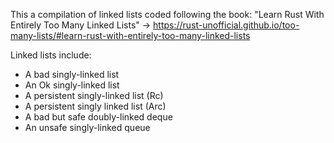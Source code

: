 This a compilation of linked lists coded following the book: "Learn Rust With Entirely Too Many Linked Lists" -> https://rust-unofficial.github.io/too-many-lists/#learn-rust-with-entirely-too-many-linked-lists

Linked lists include:
* A bad singly-linked list
* An Ok singly-linked list
* A persistent singly-linked list (Rc)
* A persistent singly linked list (Arc)
* A bad but safe doubly-linked deque
* An unsafe singly-linked queue
